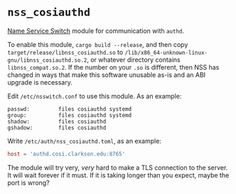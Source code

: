 # `nss_cosiauthd`

[Name Service Switch](https://www.gnu.org/software/libc/manual/html_node/Name-Service-Switch.html)
module for communication with `authd`.

To enable this module, `cargo build --release`, and then copy `target/release/libnss_cosiauthd.so`
to `/lib/x86_64-unknown-linux-gnu/libnss_cosiauthd.so.2`, or whatever directory contains
`libnss_compat.so.2`. If the number on your `.so` is different, then NSS has changed in ways that
make this software unusable as-is and an ABI upgrade is necessary.

Edit `/etc/nsswitch.conf` to use this module. As an example:

```
passwd:         files cosiauthd systemd
group:          files cosiauthd systemd
shadow:         files cosiauthd
gshadow:        files cosiauthd
```

Write `/etc/auth/nss_cosiauthd.toml`, as an example:

```toml
host = 'authd.cosi.clarkson.edu:8765'
```

The module will try very, _very_ hard to make a TLS connection to the server. It will wait forever if it must. If it is taking longer than you expect, maybe the port is wrong?